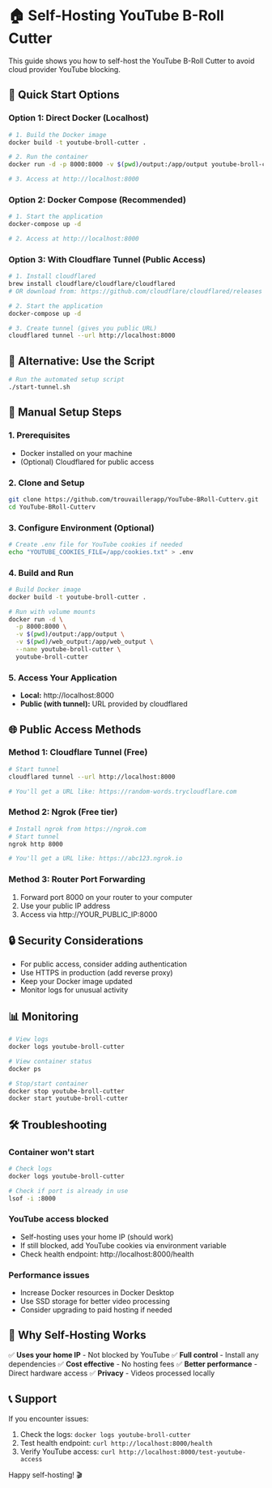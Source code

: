 # 🏠 Self-Hosting YouTube B-Roll Cutter

This guide shows you how to self-host the YouTube B-Roll Cutter to avoid cloud provider YouTube blocking.

## 🚀 Quick Start Options

### Option 1: Direct Docker (Localhost)
```bash
# 1. Build the Docker image
docker build -t youtube-broll-cutter .

# 2. Run the container
docker run -d -p 8000:8000 -v $(pwd)/output:/app/output youtube-broll-cutter

# 3. Access at http://localhost:8000
```

### Option 2: Docker Compose (Recommended)
```bash
# 1. Start the application
docker-compose up -d

# 2. Access at http://localhost:8000
```

### Option 3: With Cloudflare Tunnel (Public Access)
```bash
# 1. Install cloudflared
brew install cloudflare/cloudflare/cloudflared
# OR download from: https://github.com/cloudflare/cloudflared/releases

# 2. Start the application
docker-compose up -d

# 3. Create tunnel (gives you public URL)
cloudflared tunnel --url http://localhost:8000
```

## 📱 Alternative: Use the Script
```bash
# Run the automated setup script
./start-tunnel.sh
```

## 🔧 Manual Setup Steps

### 1. Prerequisites
- Docker installed on your machine
- (Optional) Cloudflared for public access

### 2. Clone and Setup
```bash
git clone https://github.com/trouvaillerapp/YouTube-BRoll-Cutterv.git
cd YouTube-BRoll-Cutterv
```

### 3. Configure Environment (Optional)
```bash
# Create .env file for YouTube cookies if needed
echo "YOUTUBE_COOKIES_FILE=/app/cookies.txt" > .env
```

### 4. Build and Run
```bash
# Build Docker image
docker build -t youtube-broll-cutter .

# Run with volume mounts
docker run -d \
  -p 8000:8000 \
  -v $(pwd)/output:/app/output \
  -v $(pwd)/web_output:/app/web_output \
  --name youtube-broll-cutter \
  youtube-broll-cutter
```

### 5. Access Your Application
- **Local:** http://localhost:8000
- **Public (with tunnel):** URL provided by cloudflared

## 🌐 Public Access Methods

### Method 1: Cloudflare Tunnel (Free)
```bash
# Start tunnel
cloudflared tunnel --url http://localhost:8000

# You'll get a URL like: https://random-words.trycloudflare.com
```

### Method 2: Ngrok (Free tier)
```bash
# Install ngrok from https://ngrok.com
# Start tunnel
ngrok http 8000

# You'll get a URL like: https://abc123.ngrok.io
```

### Method 3: Router Port Forwarding
1. Forward port 8000 on your router to your computer
2. Use your public IP address
3. Access via http://YOUR_PUBLIC_IP:8000

## 🔒 Security Considerations

- For public access, consider adding authentication
- Use HTTPS in production (add reverse proxy)
- Keep your Docker image updated
- Monitor logs for unusual activity

## 📊 Monitoring

```bash
# View logs
docker logs youtube-broll-cutter

# View container status
docker ps

# Stop/start container
docker stop youtube-broll-cutter
docker start youtube-broll-cutter
```

## 🛠 Troubleshooting

### Container won't start
```bash
# Check logs
docker logs youtube-broll-cutter

# Check if port is already in use
lsof -i :8000
```

### YouTube access blocked
- Self-hosting uses your home IP (should work)
- If still blocked, add YouTube cookies via environment variable
- Check health endpoint: http://localhost:8000/health

### Performance issues
- Increase Docker resources in Docker Desktop
- Use SSD storage for better video processing
- Consider upgrading to paid hosting if needed

## 🎯 Why Self-Hosting Works

✅ **Uses your home IP** - Not blocked by YouTube
✅ **Full control** - Install any dependencies
✅ **Cost effective** - No hosting fees
✅ **Better performance** - Direct hardware access
✅ **Privacy** - Videos processed locally

## 📞 Support

If you encounter issues:
1. Check the logs: `docker logs youtube-broll-cutter`
2. Test health endpoint: `curl http://localhost:8000/health`
3. Verify YouTube access: `curl http://localhost:8000/test-youtube-access`

Happy self-hosting! 🎬